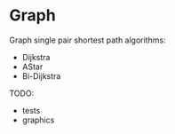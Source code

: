 Graph
=====

Graph single pair shortest path algorithms:

* Dijkstra
* AStar
* Bi-Dijkstra

TODO:

* tests
* graphics
